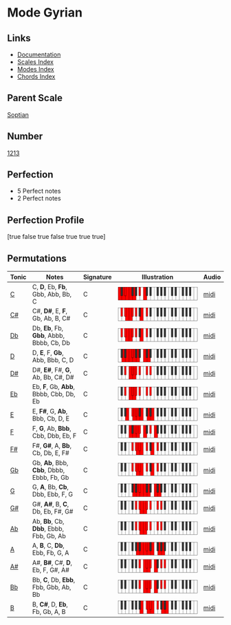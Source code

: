 # Mode Gyrian

## Links

- [Documentation](index.md)
- [Scales Index](Scales.md)
- [Modes Index](Modes.md)
- [Chords Index](Chords.md)

## Parent Scale

[Soptian](ScaleSoptian.md)

## Number

[1213](https://ianring.com/musictheory/scales/1213)

## Perfection

- 5 Perfect notes
- 2 Perfect notes

## Perfection Profile

[true false true false true true true]

## Permutations

| Tonic | Notes | Signature | Illustration | Audio |
|-------|-------|-----------|--------------|-------|
| [C](ModeCNaturalGyrian.md) | C, **D**, Eb, **Fb**, Gbb, Abb, Bb, C | C | ![CNaturalGyrian](ModeCNaturalGyrian.png) | [midi](https://github.com/edipermadi/music/blob/main/docs/ModeCNaturalGyrian.mid?raw=true) |
| [C#](ModeCSharpGyrian.md) | C#, **D#**, E, **F**, Gb, Ab, B, C# | C | ![CSharpGyrian](ModeCSharpGyrian.png) | [midi](https://github.com/edipermadi/music/blob/main/docs/ModeCSharpGyrian.mid?raw=true) |
| [Db](ModeDFlatGyrian.md) | Db, **Eb**, Fb, **Gbb**, Abbb, Bbbb, Cb, Db | C | ![DFlatGyrian](ModeDFlatGyrian.png) | [midi](https://github.com/edipermadi/music/blob/main/docs/ModeDFlatGyrian.mid?raw=true) |
| [D](ModeDNaturalGyrian.md) | D, **E**, F, **Gb**, Abb, Bbb, C, D | C | ![DNaturalGyrian](ModeDNaturalGyrian.png) | [midi](https://github.com/edipermadi/music/blob/main/docs/ModeDNaturalGyrian.mid?raw=true) |
| [D#](ModeDSharpGyrian.md) | D#, **E#**, F#, **G**, Ab, Bb, C#, D# | C | ![DSharpGyrian](ModeDSharpGyrian.png) | [midi](https://github.com/edipermadi/music/blob/main/docs/ModeDSharpGyrian.mid?raw=true) |
| [Eb](ModeEFlatGyrian.md) | Eb, **F**, Gb, **Abb**, Bbbb, Cbb, Db, Eb | C | ![EFlatGyrian](ModeEFlatGyrian.png) | [midi](https://github.com/edipermadi/music/blob/main/docs/ModeEFlatGyrian.mid?raw=true) |
| [E](ModeENaturalGyrian.md) | E, **F#**, G, **Ab**, Bbb, Cb, D, E | C | ![ENaturalGyrian](ModeENaturalGyrian.png) | [midi](https://github.com/edipermadi/music/blob/main/docs/ModeENaturalGyrian.mid?raw=true) |
| [F](ModeFNaturalGyrian.md) | F, **G**, Ab, **Bbb**, Cbb, Dbb, Eb, F | C | ![FNaturalGyrian](ModeFNaturalGyrian.png) | [midi](https://github.com/edipermadi/music/blob/main/docs/ModeFNaturalGyrian.mid?raw=true) |
| [F#](ModeFSharpGyrian.md) | F#, **G#**, A, **Bb**, Cb, Db, E, F# | C | ![FSharpGyrian](ModeFSharpGyrian.png) | [midi](https://github.com/edipermadi/music/blob/main/docs/ModeFSharpGyrian.mid?raw=true) |
| [Gb](ModeGFlatGyrian.md) | Gb, **Ab**, Bbb, **Cbb**, Dbbb, Ebbb, Fb, Gb | C | ![GFlatGyrian](ModeGFlatGyrian.png) | [midi](https://github.com/edipermadi/music/blob/main/docs/ModeGFlatGyrian.mid?raw=true) |
| [G](ModeGNaturalGyrian.md) | G, **A**, Bb, **Cb**, Dbb, Ebb, F, G | C | ![GNaturalGyrian](ModeGNaturalGyrian.png) | [midi](https://github.com/edipermadi/music/blob/main/docs/ModeGNaturalGyrian.mid?raw=true) |
| [G#](ModeGSharpGyrian.md) | G#, **A#**, B, **C**, Db, Eb, F#, G# | C | ![GSharpGyrian](ModeGSharpGyrian.png) | [midi](https://github.com/edipermadi/music/blob/main/docs/ModeGSharpGyrian.mid?raw=true) |
| [Ab](ModeAFlatGyrian.md) | Ab, **Bb**, Cb, **Dbb**, Ebbb, Fbb, Gb, Ab | C | ![AFlatGyrian](ModeAFlatGyrian.png) | [midi](https://github.com/edipermadi/music/blob/main/docs/ModeAFlatGyrian.mid?raw=true) |
| [A](ModeANaturalGyrian.md) | A, **B**, C, **Db**, Ebb, Fb, G, A | C | ![ANaturalGyrian](ModeANaturalGyrian.png) | [midi](https://github.com/edipermadi/music/blob/main/docs/ModeANaturalGyrian.mid?raw=true) |
| [A#](ModeASharpGyrian.md) | A#, **B#**, C#, **D**, Eb, F, G#, A# | C | ![ASharpGyrian](ModeASharpGyrian.png) | [midi](https://github.com/edipermadi/music/blob/main/docs/ModeASharpGyrian.mid?raw=true) |
| [Bb](ModeBFlatGyrian.md) | Bb, **C**, Db, **Ebb**, Fbb, Gbb, Ab, Bb | C | ![BFlatGyrian](ModeBFlatGyrian.png) | [midi](https://github.com/edipermadi/music/blob/main/docs/ModeBFlatGyrian.mid?raw=true) |
| [B](ModeBNaturalGyrian.md) | B, **C#**, D, **Eb**, Fb, Gb, A, B | C | ![BNaturalGyrian](ModeBNaturalGyrian.png) | [midi](https://github.com/edipermadi/music/blob/main/docs/ModeBNaturalGyrian.mid?raw=true) |
